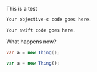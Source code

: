 This is a test

```c#
Your objective-c code goes here.
```
```javascript  
Your swift code goes here.
``` 

What happens now?

```c#
var a = new Thing();
```
```javascript
var a = new Thing();
```
